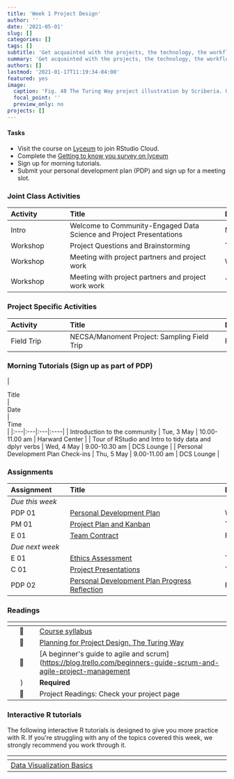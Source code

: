 ```yaml
---
title: 'Week 1 Project Design'
author: ''
date: '2021-05-01'
slug: []
categories: []
tags: []
subtitle: 'Get acquainted with the projects, the technology, the workflow, and create a personal development plan for the skills you want to acquire during the course :toolbox:'
summary: 'Get acquainted with the projects, the technology, the workflow, and create a personal development plan for the skills you want to acquire during the course.'
authors: []
lastmod: '2021-01-17T11:19:34-04:00'
featured: yes
image:
  caption: 'Fig. 48 The Turing Way project illustration by Scriberia. Used under a CC-BY 4.0 licence. DOI: 10.5281/zenodo.3332807. Weblink: https://the-turing-way.netlify.app/_images/project-design.jpg'
  focal_point: ''
  preview_only: no
projects: []
---
```



#### Tasks

- Visit the course on [Lyceum](https://lyceum.bates.edu/login/index.php) to join RStudio Cloud.
- Complete the [Getting to know you survey on lyceum](https://lyceum.bates.edu/login/index.php)
- Sign up for morning tutorials. 
- Submit your personal development plan (PDP) and sign up for a meeting slot. 

### Joint Class Activities

| <div style="width:120px;text-align:left">Activity</div> | <div style="width:340px;text-align:left">Title</div> | <div style="width:200px;text-align:left">Date</div> |
|:---|:---|:---|
| Intro | Welcome to Community-Engaged Data Science and Project Presentations  | Mon, 2 May |
| Workshop | Project Questions and Brainstorming | Tue, 3 May |
| Workshop | Meeting with project partners and project work  | Wed, 4 May |
| Workshop | Meeting with project partners and project work work | Thu, 5 May |

### Project Specific Activities

| <div style="width:120px;text-align:left">Activity</div> | <div style="width:340px;text-align:left">Title</div> | <div style="width:200px;text-align:left">Date</div> |
|:---|:---|:---|
| Field Trip | NECSA/Manoment Project: Sampling Field Trip | Fri, 6 May | 8.00-11.00

### Morning Tutorials (Sign up as part of PDP)

 | <div style="width:340px;text-align:left">Title</div> | <div style="width:200px;text-align:left">Date</div> |  <div style="width:120px;text-align:left">Time </div> |
|:---|:---|:---|:----|
| Introduction to the community | Tue, 3 May | 10.00-11.00 am |  Harward Center |
| Tour of RStudio and Intro to tidy data and dplyr verbs | Wed, 4 May | 9.00-10.30 am | DCS Lounge |
| Personal Development Plan Check-ins | Thu, 5 May | 9.00-11.00 am | DCS Lounge |


### Assignments

| <div style="width:120px;text-align:left">Assignment</div> | <div style="width:340px;text-align:left">Title</div> | <div style="width:200px;text-align:left">Due</div> |
|:---|:---|:---|
| *Due this week* | | |
| PDP 01 | [Personal Development Plan](https://lyceum.bates.edu/login/index.php) | Wed, 6 May, 23:59 EST |
| PM 01 | [Project Plan and Kanban](https://lyceum.bates.edu/login/index.php) | Thu, 7 May, 23:59 EST |
| E 01 | [Team Contract](https://lyceum.bates.edu/login/index.php) | Fri, 8 May, 23:59 EST |
| *Due next week* | | |
| E 01 | [Ethics Assessment](https://lyceum.bates.edu/login/index.php) | Tue,  May 12, 23:59 EST |
| C 01 | [Project Presentations](https://lyceum.bates.edu/login/index.php) | Thu, 14 May, 23:59 EST |
| PDP 02 | [Personal Development Plan Progress Reflection](https://lyceum.bates.edu/login/index.php) | Fri, 15 May, 23:59 EST |

### Readings

| <div style="width:50px"></div>  | <div style="width:420px"></div>  |  <div style="width:200px"></div> |
|:---:|:---|:---:|
| :page_facing_up: | [Course syllabus](/#syllabus) | **Required** | 
| :open_book: | [Planning for Project Design, The Turing Way](https://the-turing-way.netlify.app/project-design/pd-overview/pd-overview-planning.html) | **Required** |
| :page_facing_up: | [A beginner's guide to agile and scrum](https://blog.trello.com/beginners-guide-scrum-and-agile-project-management
) | **Required** |
| :page_facing_up: | Project Readings: Check your project page | **Required** |

### Interactive R tutorials

The following interactive R tutorials is designed to give you more practice with R. If you're struggling with any of the topics covered this week, we strongly recommend you work through it.

|  <div style="width:480px"></div>  |  <div style="width:200px"></div>  |
|:---|:---|
| [Data Visualization Basics](https://rstudio.cloud/learn/primers/1.1) | Extra practice |


